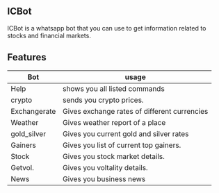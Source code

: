 ## ICBot
ICBot is a whatsapp bot that you can use to get information related to stocks and financial markets.

## Features
| Bot         | usage                                         |
| ----------- | --------------------------------------------- |
| Help        | shows you all listed commands                 |
| crypto      | sends you crypto prices.                      |
| Exchangerate| Gives exchange rates of different currencies  |
| Weather     | Gives weather report of a place               |
| gold_silver | Gives you current gold and silver rates       |
| Gainers     | Gives you list of current top gainers.        |
| Stock       | Gives you stock market details.               |
| Getvol.     | Gives you voltality details.                  |
| News        | Gives you business news                       |